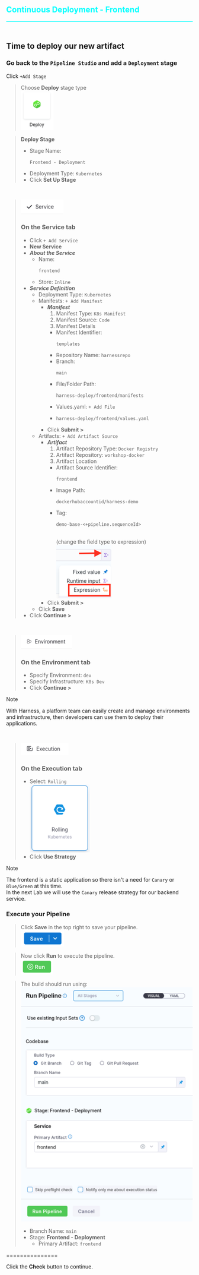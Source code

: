
<style type="text/css" rel="stylesheet">
hr.cyan { background-color: cyan; color: cyan; height: 2px; margin-bottom: -10px; }
h2.cyan { color: cyan; }
</style><h2 class="cyan">Continuous Deployment - Frontend</h2>
<hr class="cyan">
<br><br>

## Time to deploy our new artifact
### Go back to the `Pipeline Studio` and add a `Deployment` stage

Click `+Add Stage` <br>

> Choose **Deploy** stage type <br>
> ![](https://raw.githubusercontent.com/harness-community/field-workshops/main/assets/images/pipeline_stage_deploy.png)

> **Deploy Stage**
> - Stage Name: <pre>`Frontend - Deployment`</pre>
> - Deployment Type: `Kubernetes`
> - Click **Set Up Stage**

<br>

> ![](https://raw.githubusercontent.com/harness-community/field-workshops/main/assets/images/pipeline_tab_service.png)
> ### On the  **Service** tab
> - Click `+ Add Service`
> - **New Service**
> - ***About the Service***
>   - Name: <pre>`frontend`</pre>
>   - Store: `Inline`
> - ***Service Definition***
>   - Deployment Type: `Kubernetes`
>   - Manifests: `+ Add Manifest`
>     - ***Manifest***
>       1) Manifest Type: `K8s Manifest`
>       2) Manifest Source: `Code`
>       3) Manifest Details
>         -  Manifest Identifier: <pre>`templates`</pre>
>         -  Repository Name: `harnessrepo`
>         -  Branch: <pre>`main`</pre>
>         -  File/Folder Path: <pre>`harness-deploy/frontend/manifests`</pre>
>         -  Values.yaml: `+ Add File`
>         -  <pre><code>harness-deploy/frontend/values.yaml</code></pre>
>     - Click **Submit >**
>   - Artifacts: `+ Add Artifact Source`
>     - ***Artifact***
>       1) Artifact Repository Type: `Docker Registry`
>       2) Artifact Repository: `workshop-docker`
>       3) Artifact Location
>         -  Artifact Source Identifier: <pre>`frontend`</pre>
>         -  Image Path: <pre>`dockerhubaccountid/harness-demo`</pre>
>         -  Tag: <pre><code>demo-base-<+pipeline.sequenceId></code></pre> \
>               (change the field type to expression) \
>               ![](https://raw.githubusercontent.com/harness-community/field-workshops/main/assets/images/change_input_expression.png)
>     - Click **Submit >**
>   - Click **Save**
> - Click **Continue >**

<br>

> ![](https://raw.githubusercontent.com/harness-community/field-workshops/main/assets/images/pipeline_tab_environment.png)
> ### On the  **Environment** tab
> - Specify Environment: `dev`
> - Specify Infrastructure: `K8s Dev`
> - Click **Continue >**

> [!NOTE]
> With Harness, a platform team can easily create and manage environments and infrastructure, then developers can use them to deploy their applications.

<br>

> ![](https://raw.githubusercontent.com/harness-community/field-workshops/main/assets/images/pipeline_tab_execution.png)
> ### On the  **Execution** tab
> - Select: `Rolling` \
>     ![](https://raw.githubusercontent.com/harness-community/field-workshops/main/assets/images/deploy_rolling.png)
> - Click **Use Strategy**

> [!NOTE]
> The frontend is a static application so there isn't a need for `Canary` or `Blue/Green` at this time. <br>
> In the next Lab we will use the `Canary` release strategy for our backend service.

### Execute your Pipeline
> Click **Save** in the top right to save your pipeline. <br>
> ![](https://raw.githubusercontent.com/harness-community/field-workshops/main/assets/images/pipeline_save.png)

> Now click **Run** to execute the pipeline. <br>
> ![](https://raw.githubusercontent.com/harness-community/field-workshops/main/assets/images/pipeline_run.png)

> The build should run using: <br>
> ![](https://raw.githubusercontent.com/harness-community/field-workshops/main/unscripted-workshop-2024/assets/images/unscripted_lab3_execution.png)
> - Branch Name: `main`
> - Stage: **Frontend - Deployment**
>   - Primary Artifact: `frontend`

===============

Click the **Check** button to continue.
